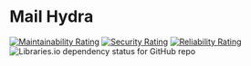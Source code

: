 # Mail Hydra

[![Maintainability Rating](https://sonarcloud.io/api/project_badges/measure?project=mail-hydra_mail-hydra&metric=sqale_rating)](https://sonarcloud.io/dashboard?id=mail-hydra_mail-hydra)
[![Security Rating](https://sonarcloud.io/api/project_badges/measure?project=mail-hydra_mail-hydra&metric=security_rating)](https://sonarcloud.io/dashboard?id=mail-hydra_mail-hydra)
[![Reliability Rating](https://sonarcloud.io/api/project_badges/measure?project=mail-hydra_mail-hydra&metric=reliability_rating)](https://sonarcloud.io/dashboard?id=mail-hydra_mail-hydra)
![Libraries.io dependency status for GitHub repo](https://img.shields.io/librariesio/github/mail-hydra/mail-hydra?style=plastic)
